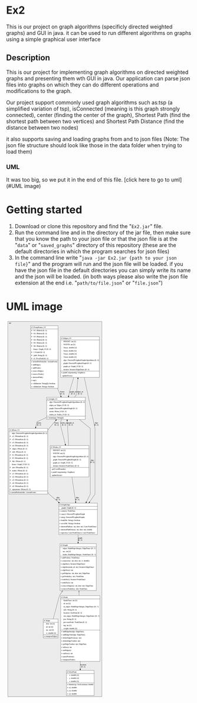 # Ex2

This is our project on graph algorithms (specificly directed weighted graphs) and GUI in java. it can be used to run
different algorithms on graphs using a simple graphical user interface

## Description

This is our project for implementing graph algorithms on directed weighted graphs and presenting them wth GUI in java.
Our application can parse json files into graphs on which they can do different operations and modifications to the
graph.

Our project support commonly used graph algorithms such as:tsp (a simplified variation of tsp), isConnected
(meaning is this graph strongly connected), center (finding the center of the graph), Shortest Path (find the shortest
path between two vertices) and Shortest Path Distance
(find the distance between two nodes)

it also supports saving and loading graphs from and to json files
(Note: The json file structure should look like those in the data folder when trying to load them)

### UML

It was too big, so we put it in the end of this file. [click here to go to uml](#UML image)


# Getting started

1. Download or clone this repository and find the "`Ex2.jar`" file.
2. Run the command line and in the directory of the jar file, then make sure that you know the path to your json file or
   that the json file is at the "`data`" or "`saved_graphs`" directory of this repository
   (these are the default directories in which the program searches for json files)
3. In the command line write "`java -jar Ex2.jar {path to your json file}`" and the program will run and the json file
   will be loaded. if you have the json file in the default directories you can simply write its name and the json will
   be loaded. (in both ways please also write the json file extension at the end i.e. "`path/to/file.json`"
   or "`file.json`")

# UML image

![](hugeUML.png)






